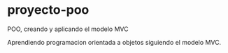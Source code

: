 # proyecto-poo
POO, creando y aplicando el modelo MVC

Aprendiendo programacion orientada a objetos siguiendo el modelo MVC.
